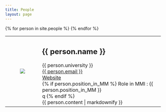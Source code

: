 ```yaml
---
title: People
layout: page
---
```


<div>
    <table>
    {% for person in site.people %}
        <tr>
            <td>
                <div class="column is-one-fifth-desktop is-one-fifth-fullhd is-one-quarter-tablet">
                    <figure class="image is-64x64">
                        <img class="is-rounded" src="{{site.url}}{{site.baseurl}}{{person.photo}}">
                    </figure>
                </div>
            </td>
            <td>
                <h2>{{ person.name }} </h2>
                {{ person.university }}
                <br>
                <a href="mailto:{{ person.email }}">{{ person.email }}</a>
                <br>
                <a href="{{ person.website }}">Website</a>
                <br>
                {% if person.position_in_MM %}
                    Role in MMI : {{ person.position_in_MM }}
                    <br>
    q            {% endif %}   
                <br>
                {{ person.content | markdownify }}
            </td>
        </tr>
    {% endfor %}
    </table>
</div>